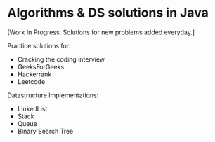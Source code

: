 # Algorithms & DS solutions in Java

[Work In Progress. Solutions for new problems added everyday.]

Practice solutions for:

- Cracking the coding interview
- GeeksForGeeks
- Hackerrank
- Leetcode

Datastructure Implementations:

- LinkedList
- Stack
- Queue
- Binary Search Tree
